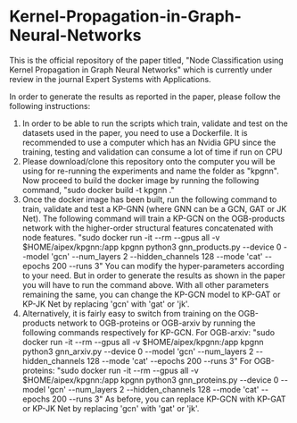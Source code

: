 # Kernel-Propagation-in-Graph-Neural-Networks

This is the official repository of the paper titled, "Node Classification using Kernel Propagation in Graph Neural Networks" which is currently under review in the journal Expert Systems with Applications.

In order to generate the results as reported in the paper, please follow the following instructions:

1. In order to be able to run the scripts which train, validate and test on the datasets used in the paper, you need to use a Dockerfile. It is recommended to use a computer which has an Nvidia GPU since the training, testing and validation can consume a lot of time if run on CPU
2. Please download/clone this repository onto the computer you will be using for re-running the experiments and name the folder as "kpgnn". Now proceed to build the docker image by running the following command, "sudo docker build -t kpgnn ."
3. Once the docker image has been built, run the following command to train, validate and test a KP-GNN (where GNN can be a GCN, GAT or JK Net). The following command will train a KP-GCN on the OGB-products network with the higher-order structural features concatenated with node features.
"sudo docker run -it --rm --gpus all -v $HOME/aipex/kpgnn:/app kpgnn python3 gnn_products.py --device 0 --model 'gcn' --num_layers 2 --hidden_channels 128 --mode 'cat' --epochs 200 --runs 3"
You can modify the hyper-parameters according to your need. But in order to generate the results as shown in the paper you will have to run the command above. With all other parameters remaining the same, you can change the KP-GCN model to KP-GAT or KP-JK Net by replacing 'gcn' with 'gat' or 'jk'.
4. Alternatively, it is fairly easy to switch from training on the OGB-products network to OGB-proteins or OGB-arxiv by running the following commands respectively for KP-GCN.
For OGB-arxiv:
"sudo docker run -it --rm --gpus all -v $HOME/aipex/kpgnn:/app kpgnn python3 gnn_arxiv.py --device 0 --model 'gcn' --num_layers 2 --hidden_channels 128 --mode 'cat' --epochs 200 --runs 3"
For OGB-proteins:
"sudo docker run -it --rm --gpus all -v $HOME/aipex/kpgnn:/app kpgnn python3 gnn_proteins.py --device 0 --model 'gcn' --num_layers 2 --hidden_channels 128 --mode 'cat' --epochs 200 --runs 3"
As before, you can replace KP-GCN with KP-GAT or KP-JK Net by replacing 'gcn' with 'gat' or 'jk'.




